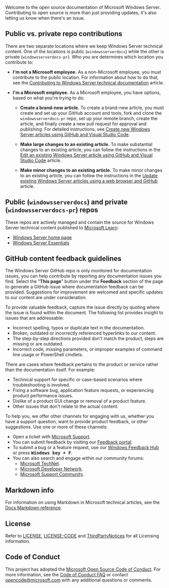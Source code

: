 

Welcome to the open source documentation of Microsoft Windows Server. Contributing to open source is more than just providing updates, it's also letting us know when there's an issue.

## Public vs. private repo contributions

There are two separate locations where we keep Windows Server technical content. One of the locations is public (`windowsserverdocs`) while the other is private (`windowsserverdocs-pr`). Who you are determines which location you contribute to:

- **I'm not a Microsoft employee.** As a non-Microsoft employee, you must contribute to the public location. For information about how to do that, see the [Contributing to Windows Server technical documentation](https://github.com/MicrosoftDocs/windowsserverdocs/blob/master/CONTRIBUTING.md) article.

- **I'm a Microsoft employee.** As a Microsoft employee, you have options, based on what you're trying to do:

  - **Create a brand-new article.** To create a brand-new article, you must create and set up your GitHub account and tools, fork and clone the `windowsserverdocs-pr` repo, set up your remote branch, create the article, and finally create a new pull request for approval and publishing. For detailed instructions, see [Create new Windows Server articles using GitHub and Visual Studio Code](https://github.com/MicrosoftDocs/windowsserverdocs/blob/master/Contributor-guide/create-new-using-github.md).

  - **Make large changes to an existing article.** To make substantial changes to an existing article, you can follow the instructions in the [Edit an existing Windows Server article using GitHub and Visual Studio Code](https://github.com/MicrosoftDocs/windowsserverdocs/blob/master/Contributor-guide/edit-existing-using-github.md) article.

  - **Make minor changes to an existing article.** To make minor changes to an existing article, you can follow the instructions in the [Update existing Windows Server articles using a web browser and GitHub](https://github.com/MicrosoftDocs/windowsserverdocs/blob/master/Contributor-guide/github-browser-updates.md) article.

## Public (`windowsserverdocs`) and private (`windowsserverdocs-pr`) repos

These repos are actively managed and contain the source for Windows Server technical content published to [Microsoft Learn](https://learn.microsoft.com):

- [Windows Server home page](https://learn.microsoft.com/windows-server/)
- [Windows Server Essentials](https://learn.microsoft.com/windows-server-essentials)

## GitHub content feedback guidelines

The Windows Server GitHub repo is only monitored for documentation issues, you can help  contribute by reporting any documentation issues you find. Select the "**This page**" button under the **Feedback** section of the page to generate a GitHub issue where documentation feedback can be provided. Suggestions for improvement are welcomed and specific updates to our content are under consideration.

To provide valuable feedback, capture the issue directly by quoting where the issue is found within the document. The following list provides insight to issues that are addressable:

- Incorrect spelling, typos or duplicate text in the documentation.
- Broken, outdated or incorrectly referenced hyperlinks to our content.
- The step-by-step directions provided don't match the product, steps are missing or are outdated.
- Incorrect code, missing parameters, or improper examples of command line usage or PowerShell cmdlets.

There are cases where feedback pertains to the product or service rather than the documentation itself. For example:

- Technical support for specific or case-based scenarios where troubleshooting is involved.
- Fixing a software bug, application feature requests, or experiencing product performance issues.
- Dislike of a product GUI change or removal of a product feature.
- Other issues that don't relate to the actual content.

To help you, we offer other channels for engaging with us, whether you have a support question, want to provide product feedback, or other suggestions. Use one or more of these channels:

- Open a ticket with [Microsoft Support](https://support.microsoft.com/ContactUs).
- You can submit feedback by visiting our [Feedback portal](https://learn.microsoft.com/microsoft-365/admin/misc/feedback-provide-microsoft?view=o365-worldwide).
- To submit a bug or a feature request, use our [Windows Feedback Hub](https://aka.ms/WIPFeedbackHub) or press <kbd>**Windows key + F**</kbd>.
- You can also search and engage within our community forums:
  - [Microsoft TechNet](https://social.technet.microsoft.com/Forums/home).
  - [Microsoft Developer Network](https://social.msdn.microsoft.com/Forums/home).
  - [Microsoft Support Community](https://answers.microsoft.com/).

## Markdown info

For information on using Markdown in Microsoft technical articles, see the [Docs Markdown reference](https://learn.microsoft.com/contribute/markdown-reference).

## License

Refer to [LICENSE](https://github.com/MicrosoftDocs/windowsserverdocs-pr/blob/master/LICENSE), [LICENSE-CODE](https://github.com/MicrosoftDocs/windowsserverdocs-pr/blob/master/LICENSE-CODE) and [ThirdPartyNotices](https://github.com/MicrosoftDocs/windowsserverdocs-pr/blob/master/ThirdPartyNotices) for all Licensing information.

## Code of Conduct

This project has adopted the [Microsoft Open Source Code of Conduct](https://opensource.microsoft.com/codeofconduct/). For more information, see the [Code of Conduct FAQ](https://opensource.microsoft.com/codeofconduct/faq/) or contact [opencode@microsoft.com](mailto:opencode@microsoft.com) with any additional questions or comments.
